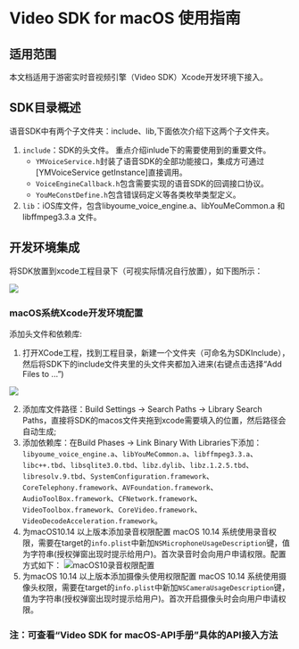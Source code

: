 # Video SDK for macOS 使用指南

## 适用范围
本文档适用于游密实时音视频引擎（Video SDK）Xcode开发环境下接入。

## SDK目录概述
语音SDK中有两个子文件夹：include、lib,下面依次介绍下这两个子文件夹。

1. `include`：SDK的头文件。
  重点介绍inlude下的需要使用到的重要文件。
    * `YMVoiceService.h`封装了语音SDK的全部功能接口，集成方可通过[YMVoiceService getInstance]直接调用。
    * `VoiceEngineCallback.h`包含需要实现的语音SDK的回调接口协议。
    * `YouMeConstDefine.h`包含错误码定义等各类枚举类型定义。
2. `lib`：iOS库文件，包含libyoume_voice_engine.a、libYouMeCommon.a 和 libffmpeg3.3.a 文件。

## 开发环境集成
 将SDK放置到xcode工程目录下（可视实际情况自行放置），如下图所示：
  
  ![](https://youme.im/doc/images/talk_macos_xcode_project.png)

### macOS系统Xcode开发环境配置
添加头文件和依赖库:
1. 打开XCode工程，找到工程目录，新建一个文件夹（可命名为SDKInclude），然后将SDK下的include文件夹里的头文件夹都加入进来(右键点击选择“Add Files to ...”)

  ![](https://youme.im/doc/images/talk_macos_xcode_addFiles.png)

2. 添加库文件路径：Build Settings -> Search Paths -> Library Search Paths，直接将SDK的macos文件夹拖到xcode需要填入的位置，然后路径会自动生成;
3. 添加依赖库：在Build Phases  -> Link Binary With Libraries下添加：`libyoume_voice_engine.a`、`libYouMeCommon.a`、`libffmpeg3.3.a`、`libc++.tbd`、`libsqlite3.0.tbd`、`libz.dylib`、`libz.1.2.5.tbd`、`libresolv.9.tbd`、`SystemConfiguration.framework`、`CoreTelephony.framework`、`AVFoundation.framework`、`AudioToolBox.framework`、`CFNetwork.framework`、`VideoToolbox.framework`、`CoreVideo.framework`、`VideoDecodeAcceleration.framework`。
4. 为macOS10.14 以上版本添加录音权限配置
macOS 10.14 系统使用录音权限，需要在target的`info.plist`中新加`NSMicrophoneUsageDescription`键，值为字符串(授权弹窗出现时提示给用户)。首次录音时会向用户申请权限。配置方式如下：
![macOS10录音权限配置](https://youme.im/doc/images/im_macOS_record_config.jpg)
5. 为macOS 10.14 以上版本添加摄像头使用权限配置
macOS 10.14 系统使用摄像头权限，需要在target的`info.plist`中新加`NSCameraUsageDescription`键，值为字符串(授权弹窗出现时提示给用户)。首次开启摄像头时会向用户申请权限。

### 注：可查看“Video SDK for macOS-API手册”具体的API接入方法
